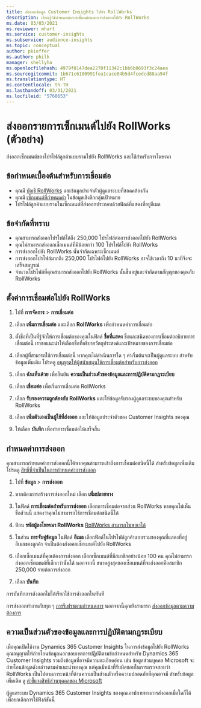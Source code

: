 ```yaml
---
title: ส่งออกข้อมูล Customer Insights ไปยัง RollWorks
description: เรียนรู้วิธีกำหนดค่าการเชื่อมต่อและการส่งออกไปยัง RollWorks
ms.date: 03/03/2021
ms.reviewer: mhart
ms.service: customer-insights
ms.subservice: audience-insights
ms.topic: conceptual
author: pkieffer
ms.author: philk
manager: shellyha
ms.openlocfilehash: 4979f0147dea2270f11342c1bb6b0693f3c24aea
ms.sourcegitcommit: 1b671c6100991fea1cace04b5d4fcedcd88aa94f
ms.translationtype: HT
ms.contentlocale: th-TH
ms.lasthandoff: 03/31/2021
ms.locfileid: "5760653"
---
```

# <a name="export-segment-lists-to-rollworks-preview"></a>ส่งออกรายการเซ็กเมนต์ไปยัง RollWorks (ตัวอย่าง)

ส่งออกเซ็กเมนต์ของโปรไฟล์ลูกค้าแบบรวมไปยัง RollWorks และใช้สำหรับการโฆษณา 

## <a name="prerequisites-for-a-connection"></a>ข้อกำหนดเบื้องต้นสำหรับการเชื่อมต่อ

-   คุณมี [บัญชี RollWorks](https://www.rollworks.com/) และข้อมูลประจำตัวผู้ดูแลระบบที่สอดคล้องกัน
-   คุณมี [เซ็กเมนต์ที่กำหนดค่า](segments.md) ในข้อมูลเชิงลึกกลุ่มเป้าหมาย
-   โปรไฟล์ลูกค้าแบบรวมในเซ็กเมนต์ที่ส่งออกประกอบด้วยฟิลด์ที่แสดงที่อยู่อีเมล

## <a name="known-limitations"></a>ข้อจำกัดที่ทราบ

- คุณสามารถส่งออกโปรไฟล์ได้ถึง 250,000 โปรไฟล์ต่อการส่งออกไปยัง RollWorks
- คุณไม่สามารถส่งออกเซ็กเมนต์ที่มีน้อยกว่า 100 โปรไฟล์ไปยัง RollWorks 
- การส่งออกไปยัง RollWorks นั้นจำกัดเฉพาะเซ็กเมนต์
- การส่งออกโปรไฟล์มากถึง 250,000 โปรไฟล์ไปยัง RollWorks อาจใช้เวลาถึง 10 นาทีจึงจะเสร็จสมบูรณ์ 
- จำนวนโปรไฟล์ที่คุณสามารถส่งออกไปยัง RollWorks นั้นขึ้นอยู่และจำกัดตามสัญญาของคุณกับ RollWorks

## <a name="set-up-connection-to-rollworks"></a>ตั้งค่าการเชื่อมต่อไปยัง RollWorks

1. ไปที่ **การจัดการ** > **การเชื่อมต่อ**

1. เลือก **เพิ่มการเชื่อมต่อ** และเลือก **RollWorks** เพื่อกำหนดค่าการเชื่อมต่อ

1. ตั้งชื่อที่เป็นที่รู้จักให้การเชื่อมต่อของคุณในฟิลด์ **ชื่อที่แสดง** ชื่อและชนิดของการเชื่อมต่ออธิบายการเชื่อมต่อนี้ เราขอแนะนำให้เลือกชื่อที่อธิบายวัตถุประสงค์และเป้าหมายของการเชื่อมต่อ

1. เลือกผู้ที่สามารถใช้การเชื่อมต่อนี้ หากคุณไม่ดำเนินการใด ๆ ค่าเริ่มต้นจะเป็นผู้ดูแลระบบ สำหรับข้อมูลเพิ่มเติม โปรดดู [อนุญาตให้ผู้สนับสนุนใช้การเชื่อมต่อสำหรับการส่งออก](connections.md#allow-contributors-to-use-a-connection-for-exports)

1. เลือก **ฉันเห็นด้วย** เพื่อยืนยัน **ความเป็นส่วนตัวของข้อมูลและการปฏิบัติตามกฎระเบียบ**

1. เลือก **เชื่อมต่อ** เพื่อเริ่มการเชื่อมต่อ RollWorks

1. เลือก **รับรองความถูกต้องกับ RollWorks** และให้ข้อมูลรับรองผู้ดูแลระบบของคุณสำหรับ RollWorks

1. เลือก **เพิ่มตัวเองเป็นผู้ใช้ที่ส่งออก** และให้ข้อมูลประจำตัวของ Customer Insights ของคุณ

1. ให้เลือก **บันทึก** เพื่อทำการเชื่อมต่อให้เสร็จสิ้น

## <a name="configure-an-export"></a>กำหนดค่าการส่งออก

คุณสามารถกำหนดค่าการส่งออกนี้ได้หากคุณสามารถเข้าถึงการเชื่อมต่อชนิดนี้ได้ สำหรับข้อมูลเพิ่มเติม โปรดดู [สิทธิ์ที่จำเป็นในการกำหนดค่าการส่งออก](export-destinations.md#set-up-a-new-export)

1. ไปที่ **ข้อมูล** > **การส่งออก**

1. หากต้องการสร้างการส่งออกใหม่ เลือก **เพิ่มปลายทาง**

1. ในฟิลด์ **การเชื่อมต่อสำหรับการส่งออก** เลือกการเชื่อมต่อจากส่วน RollWorks หากคุณไม่เห็นชื่อส่วนนี้ แสดงว่าคุณไม่สามารถใช้การเชื่อมต่อชนิดนี้ได้

1. ป้อน **รหัสผู้ลงโฆษณา RollWorks** [RollWorks สามารถโฆษณาได้](https://help.adroll.com/hc/articles/212011838-Advertiser-Profiles)

3. ในส่วน **การจับคู่ข้อมูล** ในฟิลด์ **อีเมล** เลือกฟิลด์ในโปรไฟล์ลูกค้าแบบรวมของคุณที่แสดงที่อยู่อีเมลของลูกค้า จำเป็นต้องส่งออกเซ็กเมนต์ไปยัง RollWorks

1. เลือกเซ็กเมนต์ที่คุณต้องการส่งออก เลือกเซ็กเมนต์ที่มีสมาชิกอย่างน้อย 100 คน คุณไม่สามารถส่งออกเซ็กเมนต์ที่เล็กกว่านั้นได้ นอกจากนี้ ขนาดสูงสุดของเซ็กเมนต์ที่จะส่งออกคือสมาชิก 250,000 รายต่อการส่งออก 

1. เลือก **บันทึก**

การบันทึกการส่งออกไม่ได้เรียกใช้การส่งออกในทันที

การส่งออกทำงานกับทุก ๆ [การรีเฟรชตามกำหนดการ](system.md#schedule-tab) นอกจากนี้คุณยังสามารถ [ส่งออกข้อมูลตามความต้องการ](export-destinations.md#run-exports-on-demand) 


## <a name="data-privacy-and-compliance"></a>ความเป็นส่วนตัวของข้อมูลและการปฏิบัติตามกฎระเบียบ

เมื่อคุณเปิดใช้งาน Dynamics 365 Customer Insights ในการส่งข้อมูลไปยัง RollWorks คุณอนุญาตให้ถ่ายโอนข้อมูลนอกขอบเขตการปฏิบัติตามข้อกำหนดสำหรับ Dynamics 365 Customer Insights รวมถึงข้อมูลที่อาจมีความละเอียดอ่อน เช่น ข้อมูลส่วนบุคคล Microsoft จะถ่ายโอนข้อมูลดังกล่าวตามคำแนะนำของคุณ แต่คุณมีหน้าที่รับผิดชอบในการตรวจสอบว่า RollWorks เป็นไปตามภาระหน้าที่ด้านความเป็นส่วนตัวหรือความปลอดภัยที่คุณอาจมี สำหรับข้อมูลเพิ่มเติม ดู [คำชี้แจงสิทธิส่วนบุคคลของ Microsoft](https://go.microsoft.com/fwlink/?linkid=396732)

ผู้ดูแลระบบ Dynamics 365 Customer Insights ของคุณเอาปลายทางการส่งออกเมื่อใดก็ได้เพื่อยกเลิกการใช้ฟังก์ชันนี้
